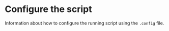 # Configure the script

Information about how to configure the running script using the `.config` file.
